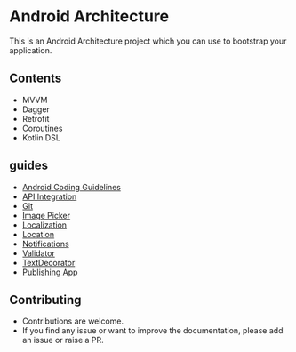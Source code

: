# Android Architecture

This is an Android Architecture project which you can use to bootstrap your application.

## Contents

- MVVM
- Dagger
- Retrofit
- Coroutines
- Kotlin DSL

## guides
- [Android Coding Guidelines](http://gitlab.devhyper.link/library/android/guides/guides/-/blob/master/api/Android%20Coding%20Guidelines.pdf)
- [API Integration](http://gitlab.devhyper.link/library/android/guides/guides/-/tree/master/api)
- [Git](http://gitlab.devhyper.link/library/android/guides/guides/-/tree/master/git)
- [Image Picker](http://gitlab.devhyper.link/library/android/guides/guides/-/tree/master/image-picker)
- [Localization](http://gitlab.devhyper.link/library/android/guides/guides/-/tree/master/localization)
- [Location](http://gitlab.devhyper.link/library/android/guides/guides/-/tree/master/location)
- [Notifications](http://gitlab.devhyper.link/library/android/guides/guides/-/tree/master/notifications)
- [Validator](http://gitlab.devhyper.link/library/android/guides/guides/-/tree/master/validator)
- [TextDecorator](http://gitlab.devhyper.link/library/android/guides/guides/-/tree/master/textdecorator)
- [Publishing App](http://gitlab.devhyper.link/library/android/guides/guides/-/tree/master/publish)

## Contributing
- Contributions are welcome.
- If you find any issue or want to improve the documentation, please add an issue or raise a PR.